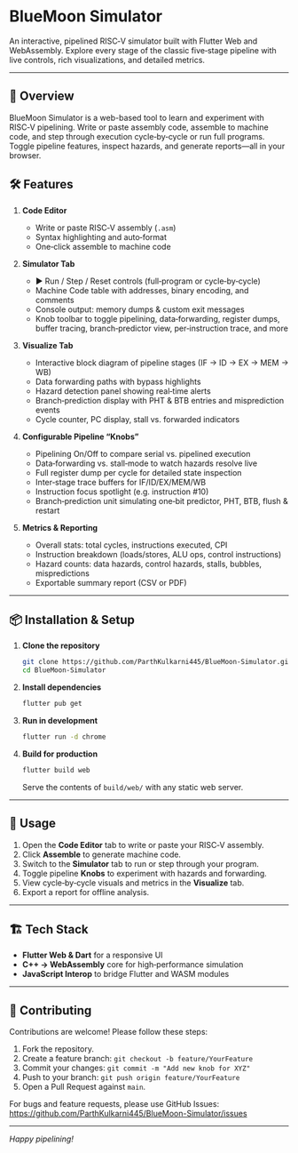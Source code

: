 # BlueMoon Simulator

An interactive, pipelined RISC‑V simulator built with Flutter Web and WebAssembly. Explore every stage of the classic five‑stage pipeline with live controls, rich visualizations, and detailed metrics.

---

## 🚀 Overview

BlueMoon Simulator is a web-based tool to learn and experiment with RISC‑V pipelining. Write or paste assembly code, assemble to machine code, and step through execution cycle‑by‑cycle or run full programs. Toggle pipeline features, inspect hazards, and generate reports—all in your browser.

## 🛠️ Features

1. **Code Editor**  
   - Write or paste RISC‑V assembly (`.asm`)  
   - Syntax highlighting and auto‑format  
   - One‑click assemble to machine code

2. **Simulator Tab**  
   - ▶️ Run / Step / Reset controls (full‑program or cycle‑by‑cycle)  
   - Machine Code table with addresses, binary encoding, and comments  
   - Console output: memory dumps & custom exit messages  
   - Knob toolbar to toggle pipelining, data‑forwarding, register dumps, buffer tracing, branch‑predictor view, per‑instruction trace, and more

3. **Visualize Tab**  
   - Interactive block diagram of pipeline stages (IF → ID → EX → MEM → WB)  
   - Data forwarding paths with bypass highlights  
   - Hazard detection panel showing real‑time alerts  
   - Branch‑prediction display with PHT & BTB entries and misprediction events  
   - Cycle counter, PC display, stall vs. forwarded indicators

4. **Configurable Pipeline “Knobs”**  
   - Pipelining On/Off to compare serial vs. pipelined execution  
   - Data‑forwarding vs. stall‑mode to watch hazards resolve live  
   - Full register dump per cycle for detailed state inspection  
   - Inter‑stage trace buffers for IF/ID/EX/MEM/WB  
   - Instruction focus spotlight (e.g. instruction #10)  
   - Branch‑prediction unit simulating one‑bit predictor, PHT, BTB, flush & restart

5. **Metrics & Reporting**  
   - Overall stats: total cycles, instructions executed, CPI  
   - Instruction breakdown (loads/stores, ALU ops, control instructions)  
   - Hazard counts: data hazards, control hazards, stalls, bubbles, mispredictions  
   - Exportable summary report (CSV or PDF)

---

## 📦 Installation & Setup

1. **Clone the repository**

   ```bash
   git clone https://github.com/ParthKulkarni445/BlueMoon-Simulator.git
   cd BlueMoon-Simulator
   ```

2. **Install dependencies**

   ```bash
   flutter pub get
   ```

3. **Run in development**

   ```bash
   flutter run -d chrome
   ```

4. **Build for production**

   ```bash
   flutter build web
   ```

   Serve the contents of `build/web/` with any static web server.

---

## 🚦 Usage

1. Open the **Code Editor** tab to write or paste your RISC‑V assembly.  
2. Click **Assemble** to generate machine code.  
3. Switch to the **Simulator** tab to run or step through your program.  
4. Toggle pipeline **Knobs** to experiment with hazards and forwarding.  
5. View cycle‑by‑cycle visuals and metrics in the **Visualize** tab.  
6. Export a report for offline analysis.

---

## 🏗️ Tech Stack

- **Flutter Web & Dart** for a responsive UI  
- **C++ → WebAssembly** core for high‑performance simulation  
- **JavaScript Interop** to bridge Flutter and WASM modules

---

## 🤝 Contributing

Contributions are welcome! Please follow these steps:

1. Fork the repository.  
2. Create a feature branch: `git checkout -b feature/YourFeature`  
3. Commit your changes: `git commit -m "Add new knob for XYZ"`  
4. Push to your branch: `git push origin feature/YourFeature`  
5. Open a Pull Request against `main`.  

For bugs and feature requests, please use GitHub Issues: https://github.com/ParthKulkarni445/BlueMoon-Simulator/issues

---

*Happy pipelining!*

